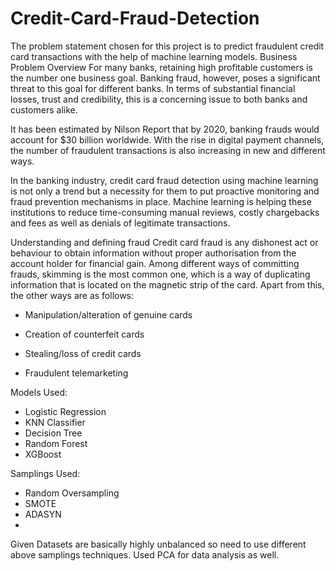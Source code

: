 # Credit-Card-Fraud-Detection
The problem statement chosen for this project is to predict fraudulent credit card transactions with the help of machine learning models.
Business Problem Overview
For many banks, retaining high profitable customers is the number one business goal. Banking fraud, however, poses a significant threat to this goal for different banks. In terms of substantial financial losses, trust and credibility, this is a concerning issue to both banks and customers alike.

It has been estimated by Nilson Report that by 2020, banking frauds would account for $30 billion worldwide. With the rise in digital payment channels, the number of fraudulent transactions is also increasing in new and different ways.

In the banking industry, credit card fraud detection using machine learning is not only a trend but a necessity for them to put proactive monitoring and fraud prevention mechanisms in place. Machine learning is helping these institutions to reduce time-consuming manual reviews, costly chargebacks and fees as well as denials of legitimate transactions.

Understanding and defining fraud
Credit card fraud is any dishonest act or behaviour to obtain information without proper authorisation from the account holder for financial gain. Among different ways of committing frauds, skimming is the most common one, which is a way of duplicating information that is located on the magnetic strip of the card. Apart from this, the other ways are as follows:

- Manipulation/alteration of genuine cards

- Creation of counterfeit cards

- Stealing/loss of credit cards

- Fraudulent telemarketing


Models Used:
- Logistic Regression
- KNN Classifier
- Decision Tree
- Random Forest
- XGBoost
  
Samplings Used:
 - Random Oversampling
 - SMOTE
 - ADASYN
 - 
Given Datasets are basically highly unbalanced  so need to use different above samplings techniques. Used PCA for data analysis as well.
